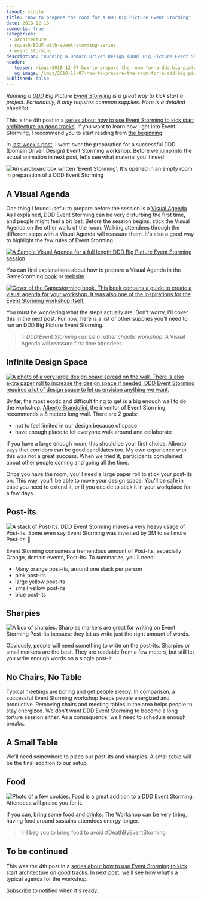 ```yaml
---
layout: single
title: "How to prepare the room for a DDD Big Picture Event Storming"
date: 2018-12-13
comments: true
categories:
 - architecture
 - squash-BDUF-with-event-storming-series
 - event storming
description: "Running a Domain Driven Design (DDD) Big Picture Event Storming is a great way to kick start a project. Fortunately, it only requires straightforward room preparation. Here is a detailed checklist going from preparing a Visual Agenda to Post-Its to food."
header:
   teaser: /imgs/2018-12-07-how-to-prepare-the-room-for-a-ddd-big-picture-event-storming/event-storming-box-teaser.jpeg
   og_image: /imgs/2018-12-07-how-to-prepare-the-room-for-a-ddd-big-picture-event-storming/event-storming-box-og.jpeg
published: false
---
```

_Running a_ [_DDD_](https://en.wikipedia.org/wiki/Domain-driven_design) _Big Picture_ [_Event Storming_](https://www.eventstorming.com/) _is a great way to kick start a project. Fortunately, it only requires common supplies. Here is a detailed checklist._

This is the 4th post in a [series about how to use Event Storming to kick start architecture on good tracks](/categories/#squash-bduf-with-event-storming-series). If you want to learn how I got into Event Storming, I recommend you to start reading from [the beginning](/misadventures-with-big-design-up-front/).

In [last week's post](/how-to-prepare-a-ddd-big-picture-event-storming-workshop/), I went over the preparation for a successful DDD (Domain Driven Design) Event Storming workshop. Before we jump into the actual animation in next post, let's see what material you'll need.

![An cardboard box written 'Event Storming'. It's opened in an empty room in preparation of a DDD Event Storming](../imgs/2018-12-07-how-to-prepare-the-room-for-a-ddd-big-picture-event-storming/event-storming-box.jpeg)

## A Visual Agenda

One thing I found useful to prepare before the session is a [Visual Agenda](https://gamestorming.com/visual-agenda/). As I explained, DDD Event Storming can be very disturbing the first time, and people might feel a bit lost. Before the session begins, stick the Visual Agenda on the other walls of the room. Walking attendees through the different steps with a Visual Agenda will reassure them. It's also a good way to highlight the few rules of Event Storming.

[![A Sample Visual Agenda for a full length DDD Big Picture Event Storming session](../imgs/2018-12-07-how-to-prepare-the-room-for-a-ddd-big-picture-event-storming/visual-agenda-small.jpg)](../imgs/2018-12-07-how-to-prepare-the-room-for-a-ddd-big-picture-event-storming/visual-agenda.jpg)

You can find explanations about how to prepare a Visual Agenda in the GameStorming [book](https://www.amazon.com/Gamestorming-Playbook-Innovators-Rulebreakers-Changemakers/dp/0596804172/ref=sr_1_1?ie=UTF8&qid=1544163919&sr=8-1&keywords=gamestorming) or [website](https://gamestorming.com/visual-agenda/).

[![Cover of the Gamestorming book. This book contains a guide to create a visual agenda for your workshop. It was also one of the inspirations for the Event Storming workshop itself.](../imgs/2018-12-07-how-to-prepare-the-room-for-a-ddd-big-picture-event-storming/gamestorming.jpg)](https://www.amazon.com/Gamestorming-Playbook-Innovators-Rulebreakers-Changemakers/dp/0596804172/ref=sr_1_1?ie=UTF8&qid=1544163919&sr=8-1&keywords=gamestorming)

You must be wondering what the steps actually are. Don't worry, I'll cover this in the next post. For now, here is a list of other supplies you'll need to run an DDD Big Picture Event Storming.

> 💡 _DDD Event Storming can be a rather chaotic workshop._ A Visual Agenda will reassure first time attendees.

## Infinite Design Space

[![A photo of a very large design board spread on the wall. There is also extra paper roll to increase the design space if needed. DDD Event Storming requires a lot of design space to let us envision anything we want.](../imgs/2018-12-07-how-to-prepare-the-room-for-a-ddd-big-picture-event-storming/infinite-design-space-small.jpg)](../imgs/2018-12-07-how-to-prepare-the-room-for-a-ddd-big-picture-event-storming/infinite-design-space.jpg)

By far, the most exotic and difficult thing to get is a big enough wall to do the workshop. [Alberto Brandolini](https://twitter.com/ziobrando?lang=en), the inventor of Event Storming, recommends a 8 meters long wall. There are 2 goals:

 * not to feel limited in our design because of space
 * have enough place to let everyone walk around and collaborate

If you have a large enough room, this should be your first choice. Alberto says that corridors can be good candidates too. My own experience with this was not a great success. When we tried it, participants complained about other people coming and going all the time.

Once you have the room, you'll need a large paper roll to stick your post-its on. This way, you'll be able to move your design space. You'll be safe in case you need to extend it, or if you decide to stick it in your workplace for a few days.

## Post-its

![A stack of Post-Its. DDD Event Storming makes a very heavy usage of Post-its. Some even say Event Storming was invented by 3M to sell more Post-Its 🤣](../imgs/2018-12-07-how-to-prepare-the-room-for-a-ddd-big-picture-event-storming/post-its.jpg)

Event Storming consumes a tremendous amount of Post-Its, especially Orange, domain events, Post-Its. To summarize, you'll need:

*   Many orange post-its, around one stack per person
*   pink post-its
*   large yellow post-its
*   small yellow post-its
*   blue post-its

## Sharpies

![A box of sharpies. Sharpies markers are great for writing on Event Storming Post-Its because they let us write just the right amount of words.](../imgs/2018-12-07-how-to-prepare-the-room-for-a-ddd-big-picture-event-storming/sharpies.jpg)


Obviously, people will need something to write on the post-its. Sharpies or small markers are the best. They are readable from a few meters, but still let you write enough words on a single post-it.

## No Chairs, No Table

Typical meetings are boring and get people sleepy. In comparison, a successful Event Storming workshop keeps people energized and productive. Removing chairs and meeting tables in the area helps people to stay energized. We don't want DDD Event Storming to become a long torture session either. As a consequence, we'll need to schedule enough breaks.

## A Small Table

We'll need somewhere to place our post-its and sharpies. A small table will be the final addition to our setup.

## Food

![Photo of a few cookies. Food is a great addition to a DDD Event Storming. Attendees will praise you for it.](../imgs/2018-12-07-how-to-prepare-the-room-for-a-ddd-big-picture-event-storming/cookies.jpg)

If you can, bring some [food and drinks](/how-we-increased-productivity-by-25-with-a-fruit-basket-at-work/). The Workshop can be very tiring, having food around sustains attendees energy longer.

> 💡 I beg you to bring food to avoid #DeathByEventStorming

## To be continued

This was the 4th post in a [series about how to use Event Storming to kick start architecture on good tracks](https://philippe.bourgau.net/categories/#squash-bduf-with-event-storming-series). In next post, we'll see how what's a typical agenda for the workshop.

[Subscribe to notified when it's ready](http://eepurl.com/dxKE95).